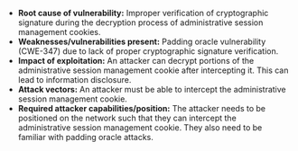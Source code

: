 - **Root cause of vulnerability:** Improper verification of cryptographic signature during the decryption process of administrative session management cookies.
- **Weaknesses/vulnerabilities present:** Padding oracle vulnerability (CWE-347) due to lack of proper cryptographic signature verification.
- **Impact of exploitation:** An attacker can decrypt portions of the administrative session management cookie after intercepting it. This can lead to information disclosure.
- **Attack vectors:** An attacker must be able to intercept the administrative session management cookie.
- **Required attacker capabilities/position:** The attacker needs to be positioned on the network such that they can intercept the administrative session management cookie. They also need to be familiar with padding oracle attacks.